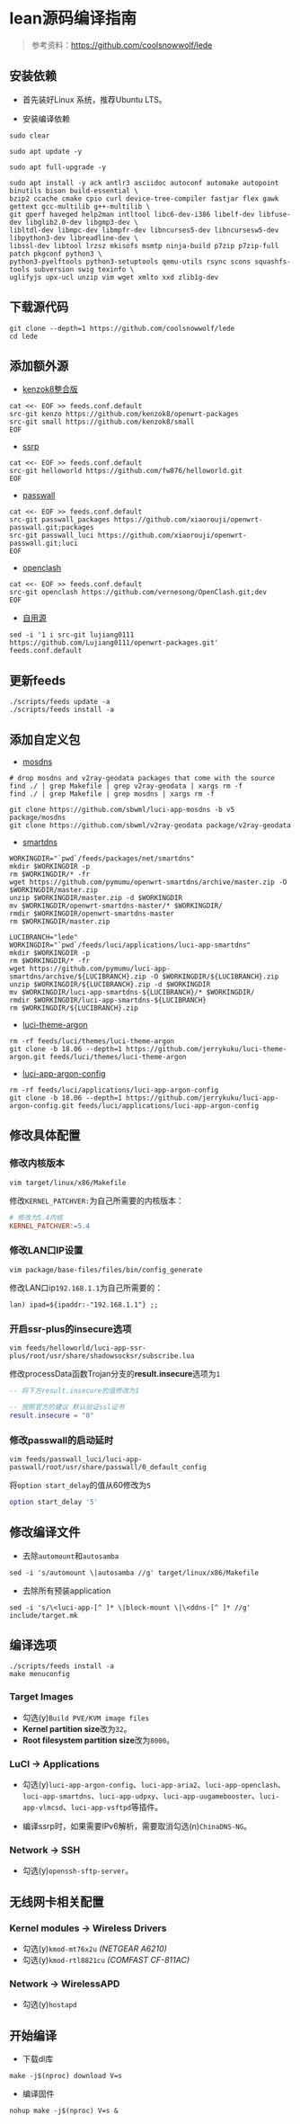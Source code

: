 # lean源码编译指南

> 参考资料：<https://github.com/coolsnowwolf/lede>

## 安装依赖

+ 首先装好Linux 系统，推荐Ubuntu LTS。

+ 安装编译依赖

```shell
sudo clear
```

```shell
sudo apt update -y
```

```shell
sudo apt full-upgrade -y
```

```shell
sudo apt install -y ack antlr3 asciidoc autoconf automake autopoint binutils bison build-essential \
bzip2 ccache cmake cpio curl device-tree-compiler fastjar flex gawk gettext gcc-multilib g++-multilib \
git gperf haveged help2man intltool libc6-dev-i386 libelf-dev libfuse-dev libglib2.0-dev libgmp3-dev \
libltdl-dev libmpc-dev libmpfr-dev libncurses5-dev libncursesw5-dev libpython3-dev libreadline-dev \
libssl-dev libtool lrzsz mkisofs msmtp ninja-build p7zip p7zip-full patch pkgconf python3 \
python3-pyelftools python3-setuptools qemu-utils rsync scons squashfs-tools subversion swig texinfo \
uglifyjs upx-ucl unzip vim wget xmlto xxd zlib1g-dev
```

## 下载源代码

```shell
git clone --depth=1 https://github.com/coolsnowwolf/lede
cd lede
```

## 添加额外源

+ [kenzok8整合版](https://github.com/kenzok8/openwrt-packages)

```shell
cat <<- EOF >> feeds.conf.default
src-git kenzo https://github.com/kenzok8/openwrt-packages
src-git small https://github.com/kenzok8/small
EOF
```

+ [ssrp](https://github.com/fw876/helloworld)

```shell
cat <<- EOF >> feeds.conf.default
src-git helloworld https://github.com/fw876/helloworld.git
EOF
```

+ [passwall](https://github.com/xiaorouji/openwrt-passwall)

```shell
cat <<- EOF >> feeds.conf.default
src-git passwall_packages https://github.com/xiaorouji/openwrt-passwall.git;packages
src-git passwall_luci https://github.com/xiaorouji/openwrt-passwall.git;luci
EOF
```

+ [openclash](https://github.com/vernesong/OpenClash/tree/dev)

```shell
cat <<- EOF >> feeds.conf.default
src-git openclash https://github.com/vernesong/OpenClash.git;dev
EOF
```

+ [自用源](https://github.com/Lujiang0111/openwrt-packages)

```shell
sed -i '1 i src-git lujiang0111 https://github.com/Lujiang0111/openwrt-packages.git' feeds.conf.default
```

## 更新feeds

```shell
./scripts/feeds update -a
./scripts/feeds install -a
```

## 添加自定义包

+ [mosdns](https://github.com/sbwml/luci-app-mosdns)

```shell
# drop mosdns and v2ray-geodata packages that come with the source
find ./ | grep Makefile | grep v2ray-geodata | xargs rm -f
find ./ | grep Makefile | grep mosdns | xargs rm -f

git clone https://github.com/sbwml/luci-app-mosdns -b v5 package/mosdns
git clone https://github.com/sbwml/v2ray-geodata package/v2ray-geodata
```

+ [smartdns](https://github.com/pymumu/luci-app-smartdns)

```shell
WORKINGDIR="`pwd`/feeds/packages/net/smartdns"
mkdir $WORKINGDIR -p
rm $WORKINGDIR/* -fr
wget https://github.com/pymumu/openwrt-smartdns/archive/master.zip -O $WORKINGDIR/master.zip
unzip $WORKINGDIR/master.zip -d $WORKINGDIR
mv $WORKINGDIR/openwrt-smartdns-master/* $WORKINGDIR/
rmdir $WORKINGDIR/openwrt-smartdns-master
rm $WORKINGDIR/master.zip

LUCIBRANCH="lede"
WORKINGDIR="`pwd`/feeds/luci/applications/luci-app-smartdns"
mkdir $WORKINGDIR -p
rm $WORKINGDIR/* -fr
wget https://github.com/pymumu/luci-app-smartdns/archive/${LUCIBRANCH}.zip -O $WORKINGDIR/${LUCIBRANCH}.zip
unzip $WORKINGDIR/${LUCIBRANCH}.zip -d $WORKINGDIR
mv $WORKINGDIR/luci-app-smartdns-${LUCIBRANCH}/* $WORKINGDIR/
rmdir $WORKINGDIR/luci-app-smartdns-${LUCIBRANCH}
rm $WORKINGDIR/${LUCIBRANCH}.zip
```

+ [luci-theme-argon](https://github.com/jerrykuku/luci-theme-argon/tree/18.06)

```shell
rm -rf feeds/luci/themes/luci-theme-argon
git clone -b 18.06 --depth=1 https://github.com/jerrykuku/luci-theme-argon.git feeds/luci/themes/luci-theme-argon
```

+ [luci-app-argon-config](https://github.com/jerrykuku/luci-app-argon-config/tree/18.06)

```shell
rm -rf feeds/luci/applications/luci-app-argon-config
git clone -b 18.06 --depth=1 https://github.com/jerrykuku/luci-app-argon-config.git feeds/luci/applications/luci-app-argon-config
```

## 修改具体配置

### 修改内核版本

```shell
vim target/linux/x86/Makefile
```

修改`KERNEL_PATCHVER:`为自己所需要的内核版本：

```makefile
# 修改为5.4内核
KERNEL_PATCHVER:=5.4
```

### 修改LAN口IP设置

```shell
vim package/base-files/files/bin/config_generate
```

修改LAN口ip`192.168.1.1`为自己所需要的：

```shell
lan) ipad=${ipaddr:-"192.168.1.1"} ;;
```

### 开启ssr-plus的insecure选项

```shell
vim feeds/helloworld/luci-app-ssr-plus/root/usr/share/shadowsocksr/subscribe.lua
```

修改processData函数Trojan分支的**result.insecure**选项为`1`

```lua
-- 将下方result.insecure的值修改为1

-- 按照官方的建议 默认验证ssl证书
result.insecure = "0"
```

### 修改passwall的启动延时

```shell
vim feeds/passwall_luci/luci-app-passwall/root/usr/share/passwall/0_default_config
```

将`option start_delay`的值从60修改为`5`

```lua
option start_delay '5'
```

## 修改编译文件

+ 去除`automount`和`autosamba`

```shell
sed -i 's/automount \|autosamba //g' target/linux/x86/Makefile
```

+ 去除所有预装application

```shell
sed -i 's/\<luci-app-[^ ]* \|block-mount \|\<ddns-[^ ]* //g' include/target.mk
```

## 编译选项

```shell
./scripts/feeds install -a
make menuconfig
```

### Target Images

+ 勾选(y)`Build PVE/KVM image files`
+ **Kernel partition size**改为`32`。
+ **Root filesystem partition size**改为`8000`。

### LuCI -> Applications

+ 勾选(y)`luci-app-argon-config`、`luci-app-aria2`、`luci-app-openclash`、`luci-app-smartdns`、`luci-app-udpxy`、`luci-app-uugamebooster`、`luci-app-vlmcsd`、`luci-app-vsftpd`等插件。

+ 编译ssrp时，如果需要IPv6解析，需要取消勾选(n)`ChinaDNS-NG`。

### Network -> SSH

+ 勾选(y)`openssh-sftp-server`。

## 无线网卡相关配置

### Kernel modules -> Wireless Drivers

+ 勾选(y)`kmod-mt76x2u` *(NETGEAR A6210)*
+ 勾选(y)`kmod-rtl8821cu` *(COMFAST CF-811AC)*

### Network -> WirelessAPD

+ 勾选(y)`hostapd`

## 开始编译

+ 下载dl库

```shell
make -j$(nproc) download V=s
```

+ 编译固件

```shell
nohup make -j$(nproc) V=s &
```
